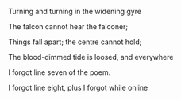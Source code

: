 Turning and turning in the widening gyre

The falcon cannot hear the falconer;

Things fall apart; the centre cannot hold;

The blood-dimmed tide is loosed, and everywhere

I forgot line seven of the poem.

I forgot line eight, plus I forgot while online
